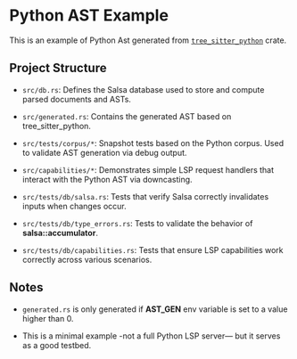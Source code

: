 # Python AST Example

This is an example of Python Ast generated from [`tree_sitter_python`](https://github.com/tree-sitter/tree-sitter-python) crate.

## Project Structure

- `src/db.rs`: Defines the Salsa database used to store and compute parsed documents and ASTs.

- `src/generated.rs`: Contains the generated AST based on tree_sitter_python.

- `src/tests/corpus/*`: Snapshot tests based on the Python corpus. Used to validate AST generation via debug output.

- `src/capabilities/*`: Demonstrates simple LSP request handlers that interact with the Python AST via downcasting. 

- `src/tests/db/salsa.rs`: Tests that verify Salsa correctly invalidates inputs when changes occur. 

- `src/tests/db/type_errors.rs`: Tests to validate the behavior of **salsa::accumulator**. 

- `src/tests/db/capabilities.rs`: Tests that ensure LSP capabilities work correctly across various scenarios. 

## Notes

- `generated.rs` is only generated if **AST_GEN** env variable is set to a value higher than 0. 

- This is a minimal example -not a full Python LSP server— but it serves as a good testbed. 